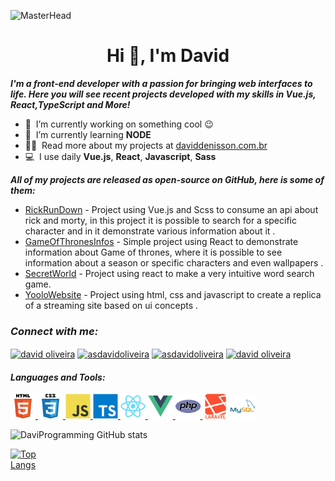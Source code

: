  ![MasterHead](https://i.pinimg.com/originals/02/01/1e/02011ec8554277b8c70bf22fb192123c.gif)

<h1 align="center">Hi 👋, I'm David</h1>

***I'm a front-end developer with a passion for bringing web interfaces to life. Here you will see recent projects developed with my skills in Vue.js, React,TypeScript and More!***

- 🔭 &nbsp;I’m currently working on something cool :wink:
- 🌱 &nbsp;I’m currently learning **NODE**
- 👨‍💻 &nbsp;Read more about my projects at [daviddenisson.com.br](https://daviddenisson.com.br/#projects)
- 💻 &nbsp;I use daily **Vue.js**, **React**, **Javascript**,  **Sass**

***All of my projects are released as open-source on GitHub, here is some of them:***
- [RickRunDown](https://github.com/DaviProgramming/rickrundown) - Project using Vue.js and Scss to consume an api about rick and morty, in this project it is possible to search for a specific character and in it demonstrate various information about it .
- [GameOfThronesInfos](https://github.com/DaviProgramming/GameOfThrones-React-Website) - Simple project using React to demonstrate information about Game of thrones, where it is possible to see information about a season or specific characters and even wallpapers .
- [SecretWorld](https://github.com/DaviProgramming/secretword-reactproject) - Project using react to make a very intuitive word search game.
- [YooloWebsite](https://github.com/DaviProgramming/Yoolo-Site-for-movies-and-series) - Project using html, css and javascript to create a replica of a streaming site based on ui concepts .

### ***Connect with me:***
<p align="left">
<a href="https://www.linkedin.com/in/davidoliveiradev/" target="blank"><img align="center" src="https://raw.githubusercontent.com/dmhendricks/signature-social-icons/master/icons/round-flat-filled/50px/linkedin.png" alt="david oliveira" height="40" width="40" /></a>
<a href="https://instagram.com/asdavidoliveira" target="blank"><img align="center" src="https://raw.githubusercontent.com/dmhendricks/signature-social-icons/master/icons/round-flat-filled/50px/instagram.png" alt="asdavidoliveira" height="40" width="40" /></a>
 <a href="mailto:daviddenisson2014@gmail.com" target="blank"><img align="center" src="https://raw.githubusercontent.com/dmhendricks/signature-social-icons/master/icons/round-flat-filled/50px/mail.png" alt="asdavidoliveira" height="40" width="40" /></a>
 <a href="https://david-portfolio-plum.vercel.app/" target="blank"><img align="center" src="https://raw.githubusercontent.com/dmhendricks/signature-social-icons/master/icons/round-flat-filled/50px/website.png" alt="david oliveira" height="40" width="40" /></a>
</p>

#### ***Languages and Tools:***

<p align="left"> 
    <a href="https://getbootstrap.com" target="_blank" rel="noreferrer"> 
     <img src="https://raw.githubusercontent.com/devicons/devicon/master/icons/html5/html5-original-wordmark.svg"
            alt="html5" width="40" height="40" /> <a href="https://developer.mozilla.org/en-US/docs/Web/JavaScript"
        target="_blank" rel="noreferrer"> 
          <img
            src="https://raw.githubusercontent.com/devicons/devicon/master/icons/css3/css3-original-wordmark.svg"
            alt="css3" width="40" height="40" /> </a> <a href="https://www.w3.org/html/" target="_blank"
        rel="noreferrer"> <img
            src="https://raw.githubusercontent.com/devicons/devicon/master/icons/javascript/javascript-original.svg"
            alt="javascript" width="40" height="40" /> </a> <a href="https://laravel.com/" target="_blank"
        rel="noreferrer">
         <a href="https://www.php.net" target="_blank" rel="noreferrer">
        <img src="https://raw.githubusercontent.com/devicons/devicon/1119b9f84c0290e0f0b38982099a2bd027a48bf1/icons/typescript/typescript-original.svg" alt="typescript"
            width="40" height="40" /> </a>
  <a href="https://www.php.net" target="_blank" rel="noreferrer">
        <img src="https://raw.githubusercontent.com/devicons/devicon/1119b9f84c0290e0f0b38982099a2bd027a48bf1/icons/react/react-original.svg" alt="react"
            width="40" height="40" />
   <img src="https://raw.githubusercontent.com/devicons/devicon/1119b9f84c0290e0f0b38982099a2bd027a48bf1/icons/vuejs/vuejs-original.svg"
            alt="vue js" width="40" height="40" /> </a> <a href="https://www.w3.org/html/" target="_blank"
        rel="noreferrer">
  <a href="https://www.php.net" target="_blank" rel="noreferrer">
        <img src="https://raw.githubusercontent.com/devicons/devicon/master/icons/php/php-original.svg" alt="php"
            width="40" height="40" /> </a>
         <img src="https://raw.githubusercontent.com/devicons/devicon/master/icons/laravel/laravel-plain-wordmark.svg"
            alt="laravel" width="40" height="40" /> </a> <a href="https://www.mysql.com/" target="_blank"
        rel="noreferrer"> <img
            src="https://raw.githubusercontent.com/devicons/devicon/master/icons/mysql/mysql-original-wordmark.svg"
            alt="mysql" width="40" height="40" /> </a>             
  </p>
  
 <div align="left"> 

![DaviProgramming GitHub stats ](https://github-readme-stats.vercel.app/api?username=DaviProgramming&show_icons=true&theme=radical)
 <div style="width:50px"> 
  
 [![Top Langs](https://github-readme-stats.vercel.app/api/top-langs/?username=DaviProgramming&layout=compact&theme=radical)](https://github.com/DaviProgramming/github-readme-stats)
  </div>

</div>
